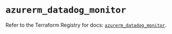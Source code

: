 # `azurerm_datadog_monitor`

Refer to the Terraform Registry for docs: [`azurerm_datadog_monitor`](https://registry.terraform.io/providers/hashicorp/azurerm/4.13.0/docs/resources/datadog_monitor).
